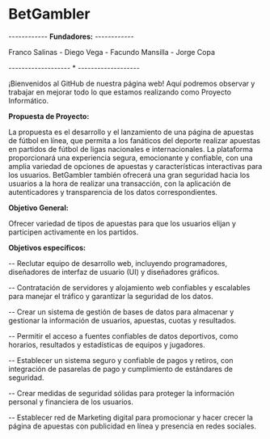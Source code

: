 # BetGambler

------------ **Fundadores:** ------------

Franco Salinas - Diego Vega - Facundo Mansilla - Jorge Copa

------------------- * -------------------


¡Bienvenidos al GitHub de nuestra página web! 
Aquí podremos observar y trabajar en mejorar todo lo que estamos realizando como Proyecto Informático.


**Propuesta de Proyecto:** 

La propuesta es el desarrollo y el lanzamiento de una página de apuestas de fútbol en línea, que permita a los fanáticos del deporte realizar apuestas en partidos de fútbol de ligas nacionales e internacionales. La plataforma proporcionará una experiencia segura, emocionante y confiable, con una amplia variedad de opciones de apuestas y características interactivas para los usuarios. BetGambler también ofrecerá una gran seguridad hacia los usuarios a la hora de realizar una transacción, con la aplicación de autenticadores y transparencia de los datos correspondientes. 

**Objetivo General:**

Ofrecer variedad de tipos de apuestas para que los usuarios elijan y participen activamente en los partidos.

**Objetivos específicos:**

-- Reclutar equipo de desarrollo web, incluyendo programadores, diseñadores de interfaz de usuario (UI) y diseñadores gráficos.

-- Contratación de servidores y alojamiento web confiables y escalables para manejar el tráfico y garantizar la seguridad de los datos.

-- Crear un sistema de gestión de bases de datos para almacenar y gestionar la información de usuarios, apuestas, cuotas y resultados.

-- Permitir el acceso a fuentes confiables de datos deportivos, como horarios, resultados y estadísticas de equipos y jugadores.

-- Establecer un sistema seguro y confiable de pagos y retiros, con integración de pasarelas de pago y cumplimiento de estándares de seguridad.

-- Crear medidas de seguridad sólidas para proteger la información personal y financiera de los usuarios.

-- Establecer red de Marketing digital para promocionar y hacer crecer la página de apuestas con publicidad en línea y presencia en redes sociales.
